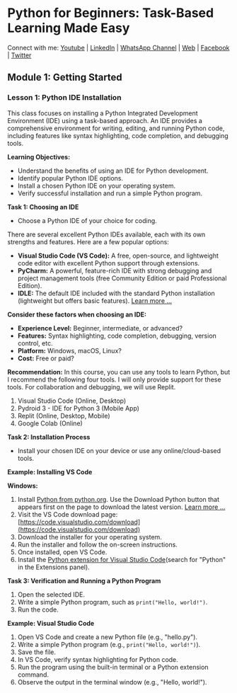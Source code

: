 # Python for Beginners: Task-Based Learning Made Easy

Connect with me: [Youtube](https://www.youtube.com/yasirbhutta) \| [LinkedIn](https://www.linkedin.com/in/yasirbhutta/) \| [WhatsApp Channel](https://whatsapp.com/channel/0029VaC3BC160eBZZSs3CW0c) \| [Web](https://yasirbhutta.github.io/) \| [Facebook](https://www.facebook.com/yasirbhutta786) \| [Twitter](https://twitter.com/yasirbhutta)

## Module 1: Getting Started
   
### Lesson 1: Python IDE Installation

This class focuses on installing a Python Integrated Development Environment (IDE) using a task-based approach. An IDE provides a comprehensive environment for writing, editing, and running Python code, including features like syntax highlighting, code completion, and debugging tools.

**Learning Objectives:**

* Understand the benefits of using an IDE for Python development.
* Identify popular Python IDE options.
* Install a chosen Python IDE on your operating system.
* Verify successful installation and run a simple Python program.

**Task 1: Choosing an IDE**

- Choose a Python IDE of your choice for coding.

There are several excellent Python IDEs available, each with its own strengths and features. Here are a few popular options:

* **Visual Studio Code (VS Code):** A free, open-source, and lightweight code editor with excellent Python support through extensions. 
* **PyCharm:** A powerful, feature-rich IDE with strong debugging and project management tools (free Community Edition or paid Professional Edition).
* **IDLE:** The default IDE included with the standard Python installation (lightweight but offers basic features). [Learn more ...](tools.md) 

**Consider these factors when choosing an IDE:**

* **Experience Level:** Beginner, intermediate, or advanced?
* **Features:** Syntax highlighting, code completion, debugging, version control, etc.
* **Platform:** Windows, macOS, Linux?
* **Cost:** Free or paid?

**Recommendation:** In this course, you can use any tools to learn Python, but I recommend the following four tools. I will only provide support for these tools. For collaboration and debugging, we will use Replit.

1. Visual Studio Code (Online, Desktop)
2. Pydroid 3 - IDE for Python 3 (Mobile App)
3. Replit (Online, Desktop, Mobile)
4. Google Colab (Online) 

**Task 2: Installation Process**

- Install your chosen IDE on your device or use any online/cloud-based tools.

**Example: Installing VS Code**

**Windows:**
1. Install [Python from python.org](https://www.python.org/downloads/). Use the Download Python button that appears first on the page to download the latest version. [Learn more ...](https://code.visualstudio.com/docs/python/python-tutorial#_install-a-python-interpreter)
2. Visit the VS Code download page: [https://code.visualstudio.com/download](https://code.visualstudio.com/download)
2. Download the installer for your operating system.
3. Run the installer and follow the on-screen instructions.
4. Once installed, open VS Code.
5. Install the [Python extension for Visual Studio Code](https://marketplace.visualstudio.com/items?itemName=ms-python.python)(search for "Python" in the Extensions panel).

**Task 3: Verification and Running a Python Program**

1. Open the selected IDE.
2. Write a simple Python program, such as `print("Hello, world!")`.
3. Run the code.

**Example: Visual Studio Code**

1. Open VS Code and create a new Python file (e.g., "hello.py").
2. Write a simple Python program (e.g., `print("Hello, world!")`).
3. Save the file.
4. In VS Code, verify syntax highlighting for Python code.
5. Run the program using the built-in terminal or a Python extension command.
6. Observe the output in the terminal window (e.g., "Hello, world!").




